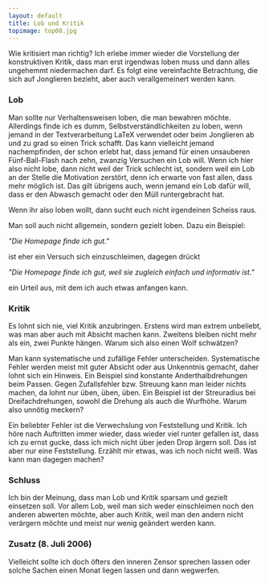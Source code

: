 ```yaml
---
layout: default
title: Lob und Kritik
topimage: top00.jpg
---
```


Wie kritisiert man richtig?
Ich erlebe immer wieder die Vorstellung der konstruktiven Kritik, dass man erst irgendwas loben muss und dann alles ungehemmt niedermachen darf.
Es folgt eine vereinfachte Betrachtung, die sich auf Jonglieren bezieht, aber auch verallgemeinert werden kann.

### Lob

Man sollte nur Verhaltensweisen loben, die man bewahren möchte.
Allerdings finde ich es dumm, Selbstverständlichkeiten zu loben, wenn jemand in der Textverarbeitung LaTeX verwendet oder beim Jonglieren ab und zu grad so einen Trick schafft.
Das kann vielleicht jemand nachempfinden, der schon erlebt hat, dass jemand für einen unsauberen Fünf-Ball-Flash nach zehn, zwanzig Versuchen ein Lob will.
Wenn ich hier also nicht lobe, dann nicht weil der Trick schlecht ist, sondern weil ein Lob an der Stelle die Motivation zerstört, denn ich erwarte von fast allen, dass mehr möglich ist.
Das gilt übrigens auch, wenn jemand ein Lob dafür will, dass er den Abwasch gemacht oder den Müll runtergebracht hat.

Wenn ihr also loben wollt, dann sucht euch nicht irgendeinen Scheiss raus.

Man soll auch nicht allgemein, sondern gezielt loben.
Dazu ein Beispiel:

*"Die Homepage finde ich gut."*

ist eher ein Versuch sich einzuschleimen, dagegen drückt

*"Die Homepage finde ich gut, weil sie zugleich einfach und informativ ist."*

ein Urteil aus, mit dem ich auch etwas anfangen kann.

### Kritik

Es lohnt sich nie, viel Kritik anzubringen.
Erstens wird man extrem unbeliebt, was man aber auch mit Absicht machen kann.
Zweitens bleiben nicht mehr als ein, zwei Punkte hängen.
Warum sich also einen Wolf schwätzen?

Man kann systematische und zufällige Fehler unterscheiden.
Systematische Fehler werden meist mit guter Absicht oder aus Unkenntnis gemacht, daher lohnt sich ein Hinweis.
Ein Beispiel sind konstante Anderthalbdrehungen beim Passen.
Gegen Zufallsfehler bzw. Streuung kann man leider nichts machen, da lohnt nur üben, üben, üben.
Ein Beispiel ist der Streuradius bei Dreifachdrehungen, sowohl die Drehung als auch die Wurfhöhe.
Warum also unnötig meckern?

Ein beliebter Fehler ist die Verwechslung von Feststellung und Kritik.
Ich höre nach Auftritten immer wieder, dass wieder viel runter gefallen ist, dass ich zu ernst gucke, dass ich mich nicht über jeden Drop ärgern soll.
Das ist aber nur eine Feststellung.
Erzählt mir etwas, was ich noch nicht weiß.
Was kann man dagegen machen?

### Schluss

Ich bin der Meinung, dass man Lob und Kritik sparsam und gezielt einsetzen soll.
Vor allem Lob, weil man sich weder einschleimen noch den anderen abwerten möchte, aber auch Kritik, weil man den andern nicht verärgern möchte und meist nur wenig geändert werden kann.

### Zusatz (8. Juli 2006)

Vielleicht sollte ich doch öfters den inneren Zensor sprechen lassen oder solche Sachen einen Monat liegen lassen und dann wegwerfen.
